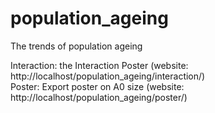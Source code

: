 # population_ageing

The trends of population ageing

Interaction: the Interaction Poster (website: http://localhost/population_ageing/interaction/) <br/> 
Poster: Export poster on A0 size (website: http://localhost/population_ageing/poster/)

